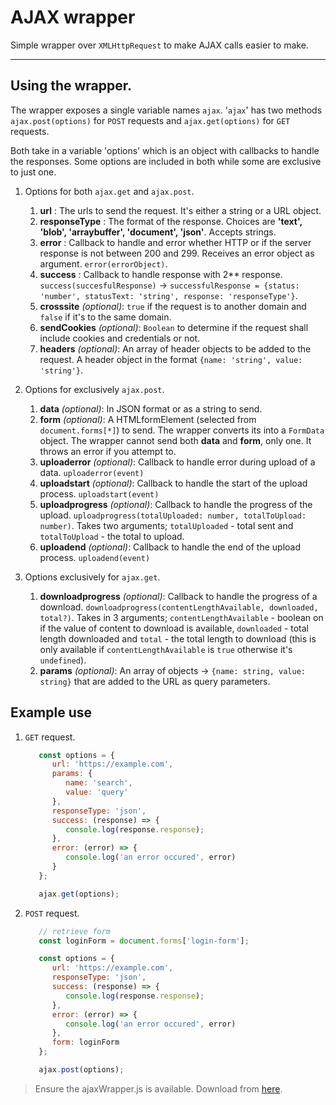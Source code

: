 # AJAX wrapper
Simple wrapper over `XMLHttpRequest` to make AJAX calls easier to make.

- - - 
## Using the wrapper.
The wrapper exposes a single variable names `ajax`. '`ajax`' has two methods `ajax.post(options)` for `POST` requests and `ajax.get(options)` for `GET` requests.

Both take in a variable 'options' which is an object with callbacks to handle the responses. Some options are included in both while some are exclusive to just one.

1. Options for both `ajax.get` and `ajax.post`.  
   1. __url__ : The urls to send the request. It's either a string or a URL object.
   2. __responseType__ : The format of the response. Choices are __'text', 'blob', 'arraybuffer', 'document', 'json'__. Accepts strings.
   3. __error__ : Callback to handle and error whether HTTP or if the server response is not between 200 and 299. Receives an error object as argument. `error(errorObject)`.
   4. __success__ : Callback to handle response with 2** response. `success(succesfulResponse)` -> `successfulResponse = {status: 'number', statusText: 'string', response: 'responseType'}`.
   5. __crosssite__ _(optional)_: `true` if the request is to another domain and `false` if it's to the same domain.
   6. __sendCookies__ _(optional)_: `Boolean` to determine if the request shall include cookies and credentials or not.
   7. __headers__ _(optional)_: An array of header objects to be added to the request. A header object in the format `{name: 'string', value: 'string'}`.

2. Options for exclusively `ajax.post`.  
   1. __data__ _(optional)_: In JSON format or as a string to send.
   2. __form__ _(optional)_: A HTMLformElement (selected from `document.forms[*]`) to send. The wrapper converts its into a `FormData` object. The wrapper cannot send both __data__ and __form__, only one. It throws an error if you attempt to.
   3. __uploaderror__ _(optional)_: Callback to handle error during upload of a data. `uploaderror(event)`
   4. __uploadstart__ _(optional)_: Callback to handle the start of the upload process. `uploadstart(event)`
   5. __uploadprogress__ _(optional)_: Callback to handle the progress of the upload. `uploadprogress(totalUploaded: number, totalToUpload: number)`. Takes two arguments; `totalUploaded` - total sent and `totalToUpload` - the total to upload.
   6. __uploadend__ _(optional)_: Callback to handle the end of the upload process. `uploadend(event)`
   
3. Options exclusively for `ajax.get`.
   1. __downloadprogress__ _(optional)_: Callback to handle the progress of a download. `downloadprogress(contentLengthAvailable, downloaded, total?)`. Takes in 3 arguments; `contentLengthAvailable` - boolean on if the value of content to download is available, `downloaded` - total length downloaded and `total` - the total length to download (this is only available if `contentLengthAvailable` is `true` otherwise it's `undefined`).
   2. __params__ _(optional)_: An array of objects -> `{name: string, value: string}` that are added to the URL as query parameters.


## Example use
1. `GET` request.
   ```javascript
      const options = {
         url: 'https://example.com',
         params: {
            name: 'search',
            value: 'query'
         },
         responseType: 'json',
         success: (response) => {
            console.log(response.response);
         },
         error: (error) => {
            console.log('an error occured', error)
         }
      };

      ajax.get(options);
   ```

2. `POST` request.
   ```javascript
      // retrieve form
      const loginForm = document.forms['login-form'];

      const options = {
         url: 'https://example.com',
         responseType: 'json',
         success: (response) => {
            console.log(response.response);
         },
         error: (error) => {
            console.log('an error occured', error)
         },
         form: loginForm
      };

      ajax.post(options);
   ```

> Ensure the ajaxWrapper.js is available. Download from [here](https://github.com/muremwa/ajax-wrapper/releases/download/1.0/ajaxWrapper.js).